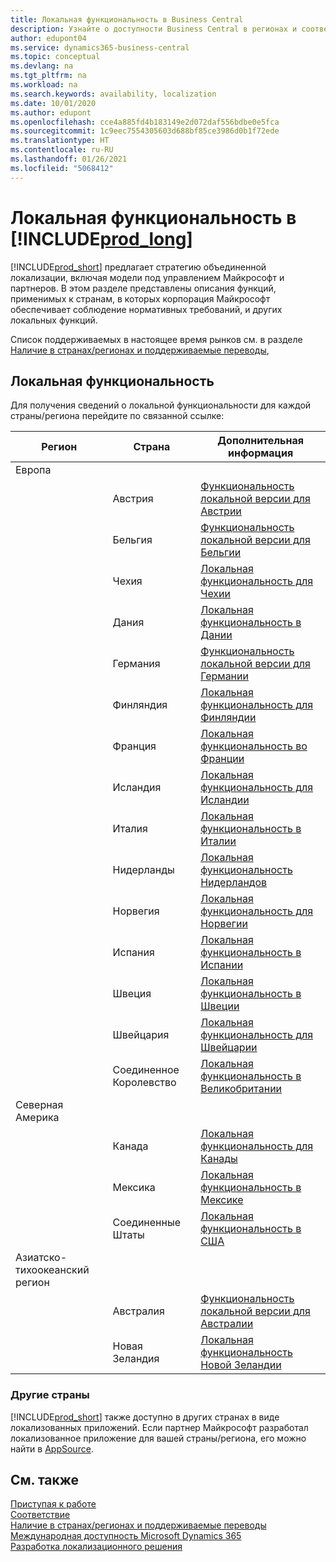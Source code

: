 ```yaml
---
title: Локальная функциональность в Business Central
description: Узнайте о доступности Business Central в регионах и соответствии нормативным требованиям в тех странах, где Microsoft предоставляет локальные функции.
author: edupont04
ms.service: dynamics365-business-central
ms.topic: conceptual
ms.devlang: na
ms.tgt_pltfrm: na
ms.workload: na
ms.search.keywords: availability, localization
ms.date: 10/01/2020
ms.author: edupont
ms.openlocfilehash: cce4a885fd4b183149e2d072daf556bdbe0e5fca
ms.sourcegitcommit: 1c9eec7554305603d688bf85ce3986d0b1f72ede
ms.translationtype: HT
ms.contentlocale: ru-RU
ms.lasthandoff: 01/26/2021
ms.locfileid: "5068412"
---
```

# <a name="local-functionality-in-prod_long"></a>Локальная функциональность в [!INCLUDE[prod_long](includes/prod_long.md)]

[!INCLUDE[prod_short](includes/prod_short.md)] предлагает стратегию объединенной локализации, включая модели под управлением Майкрософт и партнеров. В этом разделе представлены описания функций, применимых к странам, в которых корпорация Майкрософт обеспечивает соблюдение нормативных требований, и других локальных функций.  

Список поддерживаемых в настоящее время рынков см. в разделе [Наличие в странах/регионах и поддерживаемые переводы](/dynamics365/business-central/dev-itpro/compliance/apptest-countries-and-translations?toc=/dynamics365/business-central/toc.json),  

## <a name="local-functionality"></a>Локальная функциональность

Для получения сведений о локальной функциональности для каждой страны/региона перейдите по связанной ссылке:

| Регион | Страна | Дополнительная информация |
| --- | --- |--- |
| Европа |  | |
|        | Австрия | [Функциональность локальной версии для Австрии](localfunctionality/austria/austria-local-functionality.md) |
|        | Бельгия | [Функциональность локальной версии для Бельгии](localfunctionality/belgium/belgium-local-functionality.md) |
|        | Чехия | [Локальная функциональность для Чехии](localfunctionality/czech/czech-local-functionality.md) |
|        | Дания | [Локальная функциональность в Дании](localfunctionality/denmark/denmark-local-functionality.md) |
|        | Германия | [Функциональность локальной версии для Германии](localfunctionality/germany/germany-local-functionality.md) |
|        | Финляндия | [Локальная функциональность для Финляндии](localfunctionality/finland/finland-local-functionality.md) |
|        | Франция | [Локальная функциональность во Франции](localfunctionality/france/france-local-functionality.md) |
|        | Исландия | [Локальная функциональность для Исландии](localfunctionality/iceland/iceland-local-functionality.md) |
|        | Италия | [Локальная функциональность в Италии](localfunctionality/italy/italy-local-functionality.md) |
|        | Нидерланды | [Локальная функциональность Нидерландов](localfunctionality/netherlands/netherlands-local-functionality.md) |
|        | Норвегия | [Локальная функциональность для Норвегии](localfunctionality/norway/norway-local-functionality.md) |
|        | Испания | [Локальная функциональность в Испании](localfunctionality/spain/spain-local-functionality.md) |
|        | Швеция | [Локальная функциональность в Швеции](localfunctionality/sweden/sweden-local-functionality.md) |
|        | Швейцария | [Локальная функциональность для Швейцарии](localfunctionality/switzerland/switzerland-local-functionality.md) |
|        | Соединенное Королевство | [Локальная функциональность в Великобритании](localfunctionality/unitedkingdom/united-kingdom-local-functionality.md) |
| Северная Америка |       |  |
|        | Канада|[Локальная функциональность для Канады](localfunctionality/canada/canada-local-functionality.md) |
|        | Мексика | [Локальная функциональность в Мексике](localfunctionality/mexico/mexico-local-functionality.md) |
|        | Соединенные Штаты|[Локальная функциональность в США](localfunctionality/unitedstates/united-states-local-functionality.md) |
| Азиатско-тихоокеанский регион |       |  |
|        | Австралия | [Функциональность локальной версии для Австралии](localfunctionality/australia/australia-local-functionality.md) |
|        | Новая Зеландия | [Локальная функциональность Новой Зеландии](localfunctionality/newzealand/new-zealand-local-functionality.md) |

### <a name="other-countries"></a>Другие страны

[!INCLUDE[prod_short](includes/prod_short.md)] также доступно в других странах в виде локализованных приложений. Если партнер Майкрософт разработал локализованное приложение для вашей страны/региона, его можно найти в [AppSource](https://go.microsoft.com/fwlink/?linkid=2081646).

## <a name="see-also"></a>См. также

[Приступая к работе](product-get-started.md)  
[Соответствие](compliance/compliance-overview.md)  
[Наличие в странах/регионах и поддерживаемые переводы](/dynamics365/business-central/dev-itpro/compliance/apptest-countries-and-translations?toc=/dynamics365/business-central/toc.json)  
[Международная доступность Microsoft Dynamics 365](/dynamics365/get-started/availability)  
[Разработка локализационного решения](/dynamics365/business-central/dev-itpro/developer/readiness/readiness-develop-localization)  
